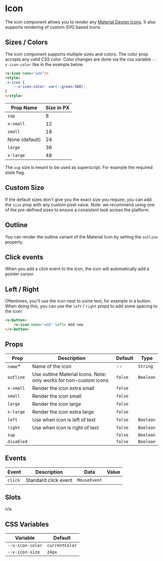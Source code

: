 # Icon

The icon component allows you to render any [Material Design Icons](https://material.io/icons). It also supports rendering of custom SVG based icons.

## Sizes / Colors

The icon component supports multiple sizes and colors. The color prop accepts any valid CSS color. Color changes are done via the css variable `--v-icon-color` like in the example below.

```html
<v-icon name="add"/>
<style>
.v-icon {
	--v-icon-color: var(--green-500);
}
</style>
```

| Prop Name      | Size in PX |
|----------------|------------|
| `sup`          | 8          |
| `x-small`      | 12         |
| `small`        | 18         |
| None (default) | 24         |
| `large`        | 36         |
| `x-large`      | 48         |

The `sup` size is meant to be used as superscript. For example the required state flag.

## Custom Size
If the default sizes don't give you the exact size you require, you can add the `size` prop with any
custom pixel value. Note: we recommend using one of the pre-defined sizes to ensure a consistent look
across the platform.

## Outline
You can render the outline variant of the Material Icon by setting the `outline` property.

## Click events
When you add a click event to the icon, the icon will automatically add a pointer cursor.

## Left / Right
Oftentimes, you'll use the icon next to some text, for example in a button. When doing this, you can use the `left` / `right` props to add some spacing to the icon:

```html
<v-button>
	<v-icon name="add" left> Add new
</v-button>
```

## Props
| Prop       | Description                                                       | Default | Type      |
|------------|-------------------------------------------------------------------|---------|-----------|
| `name`*    | Name of the icon                                                  | --      | `String`  |
| `outline`  | Use outline Material Icons. Note: only works for non-custom icons | `false` | `Boolean` |
| `x-small`  | Render the icon extra small                                       | `false` |           |
| `small`    | Render the icon small                                             | `false` |           |
| `large`    | Render the icon large                                             | `false` |           |
| `x-large`  | Render the icon extra large                                       | `false` |           |
| `left`     | Use when icon is left of text                                     | `false` | `Boolean` |
| `right`    | Use when icon is right of text                                    | `false` | `Boolean` |
| `sup`      |                                                                   | `false` | `Boolean` |
| `disabled` |                                                                   | `false` | `Boolean` |
<!-- readme-gen-igonre: x-small, small, large, x-large -->

## Events
| Event   | Description          | Data         | Value |
|---------|----------------------|--------------|-------|
| `click` | Standard click event | `MouseEvent` |       |

## Slots
n/a

## CSS Variables
| Variable         | Default        |
|------------------|----------------|
| `--v-icon-color` | `currentColor` |
| `--v-icon-size`  | `24px`         |
